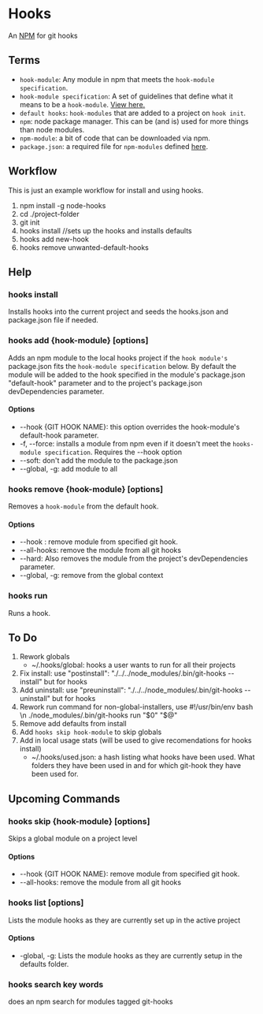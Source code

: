 # Hooks

An [NPM](https://github.com/isaacs/npm) for git hooks

## Terms

* `hook-module`: Any module in npm that meets the `hook-module specification`. 
* `hook-module specification`: A set of guidelines that define what it means to be a `hook-module`. [View here.](https://github.com/mcwhittemore/node-hooks/blob/master/docs/hook-module-specification.md)
* `default hooks`: `hook-modules` that are added to a project on `hook init`.
* `npm`: node package manager. This can be (and is) used for more things than node modules.
* `npm-module`: a bit of code that can be downloaded via npm.
* `package.json`: a required file for `npm-modules` defined [here](https://github.com/isaacs/npm/blob/master/doc/files/package.json.md).


## Workflow

This is just an example workflow for install and using hooks.

1. npm install -g node-hooks
2. cd ./project-folder
3. git init
4. hooks install //sets up the hooks and installs defaults
5. hooks add new-hook
6. hooks remove unwanted-default-hooks

## Help

### hooks install

Installs hooks into the current project and seeds the hooks.json and package.json file if needed. 

### hooks add {hook-module} [options]

Adds an npm module to the local hooks project if the `hook module's` package.json fits the `hook-module specification` below. By default the module will be added to the hook specified in the module's package.json "default-hook" parameter and to the project's package.json devDependencies parameter.

#### Options

* --hook {GIT HOOK NAME}: this option overrides the hook-module's default-hook parameter.
* -f, --force: installs a module from npm even if it doesn't meet the `hooks-module specification`. Requires the --hook option
* --soft: don't add the module to the package.json
* --global, -g: add module to all

### hooks remove {hook-module} [options]

Removes a `hook-module` from the default hook.

#### Options

* --hook <GIT HOOK NAME>: remove module from specified git hook.
* --all-hooks: remove the module from all git hooks
* --hard: Also removes the module from the project's devDependencies parameter.
* --global, -g: remove from the global context

### hooks run <git-hook>

Runs a hook.

## To Do

1. Rework globals
	* ~/.hooks/global: hooks a user wants to run for all their projects
2. Fix install: use "postinstall": "./../../node_modules/.bin/git-hooks --install" but for hooks
3. Add uninstall: use "preuninstall": "./../../node_modules/.bin/git-hooks --uninstall" but for hooks
3. Rework run command for non-global-installers, use #!/usr/bin/env bash \n ./node_modules/.bin/git-hooks run "$0" "$@"
4. Remove add defaults from install
5. Add `hooks skip hook-module` to skip globals
6. Add in local usage stats (will be used to give recomendations for hooks install)	
	* ~/.hooks/used.json: a hash listing what hooks have been used. What folders they have been used in and for which git-hook they have been used for.

## Upcoming Commands

### hooks skip {hook-module} [options]

Skips a global module on a project level

#### Options

* --hook {GIT HOOK NAME}: remove module from specified git hook.
* --all-hooks: remove the module from all git hooks

### hooks list [options]

Lists the module hooks as they are currently set up in the active project

#### Options

* -global, -g: Lists the module hooks as they are currently setup in the defaults folder.

### hooks search key words

does an npm search for modules tagged git-hooks
